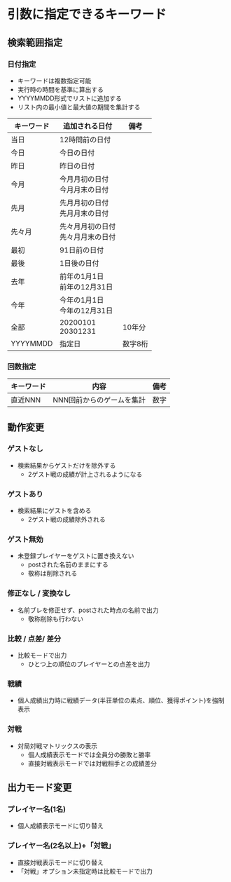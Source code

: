 # 引数に指定できるキーワード

## 検索範囲指定

### 日付指定

- キーワードは複数指定可能
- 実行時の時間を基準に算出する
- YYYYMMDD形式でリストに追加する
- リスト内の最小値と最大値の期間を集計する

| キーワード | 追加される日付                         | 備考    |
| ---------- | -------------------------------------- | ------- |
| 当日       | 12時間前の日付                         |         |
| 今日       | 今日の日付                             |         |
| 昨日       | 昨日の日付                             |         |
| 今月       | 今月月初の日付<br />今月月末の日付     |         |
| 先月       | 先月月初の日付<br />先月月末の日付     |         |
| 先々月     | 先々月月初の日付<br />先々月月末の日付 |         |
| 最初       | 91日前の日付                           |         |
| 最後       | 1日後の日付                            |         |
| 去年       | 前年の1月1日<br />前年の12月31日       |         |
| 今年       | 今年の1月1日<br />今年の12月31日       |         |
| 全部       | 20200101<br />20301231                 | 10年分  |
| YYYYMMDD   | 指定日                                 | 数字8桁 |

### 回数指定

| キーワード | 内容                      | 備考 |
| ---------- | ------------------------- | ---- |
| 直近NNN    | NNN回前からのゲームを集計 | 数字 |

## 動作変更

### ゲストなし

- 検索結果からゲストだけを除外する
  - 2ゲスト戦の成績が計上されるようになる

### ゲストあり

- 検索結果にゲストを含める
  - 2ゲスト戦の成績除外される

### ゲスト無効

- 未登録プレイヤーをゲストに置き換えない
  - postされた名前のままにする
  - 敬称は削除される

### 修正なし / 変換なし

- 名前ブレを修正せず、postされた時点の名前で出力
  - 敬称削除も行わない

### 比較 / 点差/ 差分

- 比較モードで出力
  - ひとつ上の順位のプレイヤーとの点差を出力

### 戦績

- 個人成績出力時に戦績データ(半荘単位の素点、順位、獲得ポイント)を強制表示

### 対戦

- 対局対戦マトリックスの表示
  - 個人成績表示モードでは全員分の勝敗と勝率
  - 直接対戦表示モードでは対戦相手との成績差分

## 出力モード変更

### プレイヤー名(1名)

- 個人成績表示モードに切り替え

### プレイヤー名(2名以上)+「対戦」

- 直接対戦表示モードに切り替え
- 「対戦」オプション未指定時は比較モードで出力
